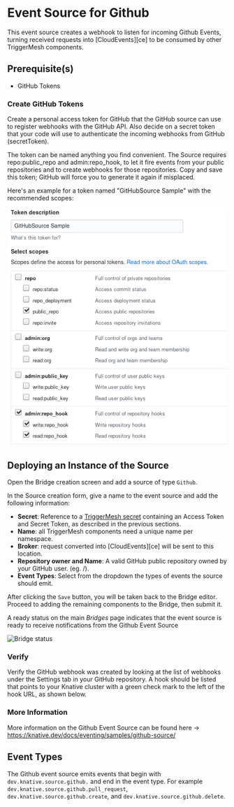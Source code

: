 # Event Source for Github

This event source creates a webhook to listen for incoming Github Events, turning received requests into [CloudEvents][ce] to be consumed by other TriggerMesh components.

## Prerequisite(s)

- GitHub Tokens

### Create GitHub Tokens
Create a personal access token for GitHub that the GitHub source can use to register webhooks with the GitHub API. Also decide on a secret token that your code will use to authenticate the incoming webhooks from GitHub (secretToken).

The token can be named anything you find convenient. The Source requires repo:public_repo and admin:repo_hook, to let it fire events from your public repositories and to create webhooks for those repositories. Copy and save this token; GitHub will force you to generate it again if misplaced.

Here's an example for a token named "GitHubSource Sample" with the recommended scopes:

![ght](../images/github/personal_access_token.png)

## Deploying an Instance of the Source

Open the Bridge creation screen and add a source of type `Github`.

In the Source creation form, give a name to the event source and add the following information:

- **Secret**: Reference to a [TriggerMesh secret][tm-secret] containing an Access Token and Secret Token, as described in the previous sections.
- **Name**: all TriggerMesh components need a unique name per namespace.
- **Broker**: request converted into [CloudEvents][ce] will be sent to this location.
- **Repository owner and Name**: A valid GitHub public repository owned by your GitHub user. (eg. <YOUR USER>/<YOUR REPO>).
- **Event Types**: Select from the dropdown the types of events the source should emit. 

After clicking the `Save` button, you will be taken back to the Bridge editor. Proceed to adding the remaining
components to the Bridge, then submit it.

A ready status on the main _Bridges_ page indicates that the event source is ready to receive notifications from the Github Event Source

![Bridge status](../images/bridge-status-green.png)
### Verify

Verify the GitHub webhook was created by looking at the list of webhooks under the Settings tab in your GitHub repository. A hook should be listed that points to your Knative cluster with a green check mark to the left of the hook URL, as shown below.

### More Information 
More information on the Github Event Source can be found here -> https://knative.dev/docs/eventing/samples/github-source/

## Event Types

The Github event source emits events that begin with `dev.knative.source.github.` and end in the event type. For example `dev.knative.source.github.pull_request`, `dev.knative.source.github.create`, and `dev.knative.source.github.delete`.

[tm-secret]: ../guides/secrets.md
